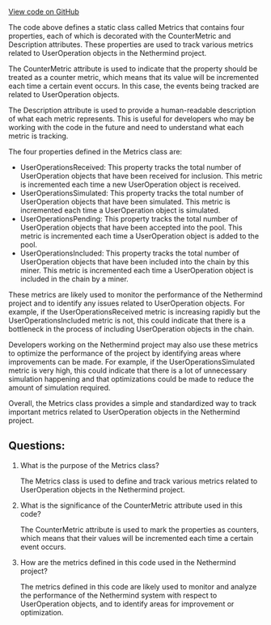 [View code on GitHub](https://github.com/NethermindEth/nethermind/src/Nethermind/Nethermind.AccountAbstraction/Metrics.cs)

The code above defines a static class called Metrics that contains four properties, each of which is decorated with the CounterMetric and Description attributes. These properties are used to track various metrics related to UserOperation objects in the Nethermind project.

The CounterMetric attribute is used to indicate that the property should be treated as a counter metric, which means that its value will be incremented each time a certain event occurs. In this case, the events being tracked are related to UserOperation objects.

The Description attribute is used to provide a human-readable description of what each metric represents. This is useful for developers who may be working with the code in the future and need to understand what each metric is tracking.

The four properties defined in the Metrics class are:

- UserOperationsReceived: This property tracks the total number of UserOperation objects that have been received for inclusion. This metric is incremented each time a new UserOperation object is received.
- UserOperationsSimulated: This property tracks the total number of UserOperation objects that have been simulated. This metric is incremented each time a UserOperation object is simulated.
- UserOperationsPending: This property tracks the total number of UserOperation objects that have been accepted into the pool. This metric is incremented each time a UserOperation object is added to the pool.
- UserOperationsIncluded: This property tracks the total number of UserOperation objects that have been included into the chain by this miner. This metric is incremented each time a UserOperation object is included in the chain by a miner.

These metrics are likely used to monitor the performance of the Nethermind project and to identify any issues related to UserOperation objects. For example, if the UserOperationsReceived metric is increasing rapidly but the UserOperationsIncluded metric is not, this could indicate that there is a bottleneck in the process of including UserOperation objects in the chain.

Developers working on the Nethermind project may also use these metrics to optimize the performance of the project by identifying areas where improvements can be made. For example, if the UserOperationsSimulated metric is very high, this could indicate that there is a lot of unnecessary simulation happening and that optimizations could be made to reduce the amount of simulation required.

Overall, the Metrics class provides a simple and standardized way to track important metrics related to UserOperation objects in the Nethermind project.
## Questions: 
 1. What is the purpose of the Metrics class?
    
    The Metrics class is used to define and track various metrics related to UserOperation objects in the Nethermind project.

2. What is the significance of the CounterMetric attribute used in this code?
    
    The CounterMetric attribute is used to mark the properties as counters, which means that their values will be incremented each time a certain event occurs.

3. How are the metrics defined in this code used in the Nethermind project?
    
    The metrics defined in this code are likely used to monitor and analyze the performance of the Nethermind system with respect to UserOperation objects, and to identify areas for improvement or optimization.